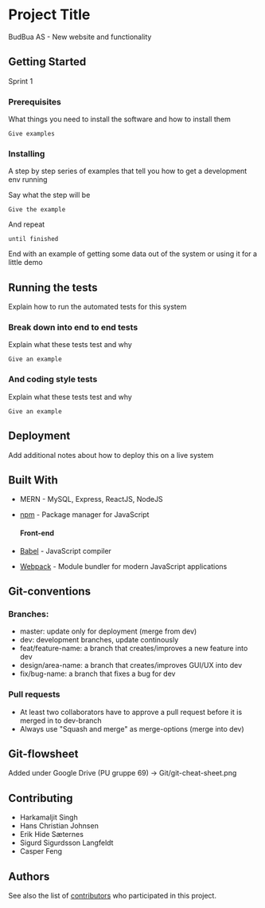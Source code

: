 # Project Title

BudBua AS - New website and functionality

## Getting Started

Sprint 1

### Prerequisites

What things you need to install the software and how to install them

```
Give examples
```

### Installing

A step by step series of examples that tell you how to get a development env running

Say what the step will be

```
Give the example
```

And repeat

```
until finished
```

End with an example of getting some data out of the system or using it for a little demo

## Running the tests

Explain how to run the automated tests for this system

### Break down into end to end tests

Explain what these tests test and why

```
Give an example
```

### And coding style tests

Explain what these tests test and why

```
Give an example
```

## Deployment

Add additional notes about how to deploy this on a live system

## Built With

* MERN - MySQL, Express, ReactJS, NodeJS
* [npm](https://www.npmjs.com/) - Package manager for JavaScript

  #### Front-end
* [Babel](https://babeljs.io/) - JavaScript compiler
* [Webpack](https://webpack.js.org/) - Module bundler for modern JavaScript applications


## Git-conventions
### Branches:
* master: update only for deployment (merge from dev)
* dev: development branches, update continously
* feat/feature-name: a branch that creates/improves a new feature into dev
* design/area-name: a branch that creates/improves GUI/UX into dev
* fix/bug-name: a branch that fixes a bug for dev

### Pull requests
* At least two collaborators have to approve a pull request before it is merged in to dev-branch
* Always use "Squash and merge" as merge-options (merge into dev)

## Git-flowsheet
Added under Google Drive (PU gruppe 69) -> Git/git-cheat-sheet.png

## Contributing
* Harkamaljit Singh
* Hans Christian Johnsen
* Erik Hide Sæternes
* Sigurd Sigurdsson Langfeldt
* Casper Feng

## Authors

See also the list of [contributors](https://github.com/your/project/contributors) who participated in this project.

